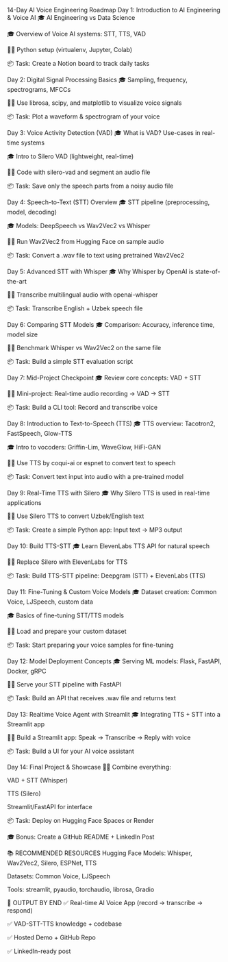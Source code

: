 14-Day AI Voice Engineering Roadmap
Day 1: Introduction to AI Engineering & Voice AI
🎓 AI Engineering vs Data Science

🎓 Overview of Voice AI systems: STT, TTS, VAD

👨‍💻 Python setup (virtualenv, Jupyter, Colab)

📦 Task: Create a Notion board to track daily tasks

Day 2: Digital Signal Processing Basics
🎓 Sampling, frequency, spectrograms, MFCCs

👨‍💻 Use librosa, scipy, and matplotlib to visualize voice signals

📦 Task: Plot a waveform & spectrogram of your voice

Day 3: Voice Activity Detection (VAD)
🎓 What is VAD? Use-cases in real-time systems

🎓 Intro to Silero VAD (lightweight, real-time)

👨‍💻 Code with silero-vad and segment an audio file

📦 Task: Save only the speech parts from a noisy audio file

Day 4: Speech-to-Text (STT) Overview
🎓 STT pipeline (preprocessing, model, decoding)

🎓 Models: DeepSpeech vs Wav2Vec2 vs Whisper

👨‍💻 Run Wav2Vec2 from Hugging Face on sample audio

📦 Task: Convert a .wav file to text using pretrained Wav2Vec2

Day 5: Advanced STT with Whisper
🎓 Why Whisper by OpenAI is state-of-the-art

👨‍💻 Transcribe multilingual audio with openai-whisper

📦 Task: Transcribe English + Uzbek speech file

Day 6: Comparing STT Models
🎓 Comparison: Accuracy, inference time, model size

👨‍💻 Benchmark Whisper vs Wav2Vec2 on the same file

📦 Task: Build a simple STT evaluation script

Day 7: Mid-Project Checkpoint
🎓 Review core concepts: VAD + STT

👨‍💻 Mini-project: Real-time audio recording → VAD → STT

📦 Task: Build a CLI tool: Record and transcribe voice

Day 8: Introduction to Text-to-Speech (TTS)
🎓 TTS overview: Tacotron2, FastSpeech, Glow-TTS

🎓 Intro to vocoders: Griffin-Lim, WaveGlow, HiFi-GAN

👨‍💻 Use TTS by coqui-ai or espnet to convert text to speech

📦 Task: Convert text input into audio with a pre-trained model

Day 9: Real-Time TTS with Silero
🎓 Why Silero TTS is used in real-time applications

👨‍💻 Use Silero TTS to convert Uzbek/English text

📦 Task: Create a simple Python app: Input text → MP3 output

Day 10: Build TTS-STT 
🎓 Learn ElevenLabs TTS API for natural speech

👨‍💻 Replace Silero with ElevenLabs for TTS

📦 Task: Build TTS-STT pipeline: Deepgram (STT) + ElevenLabs (TTS)

Day 11: Fine-Tuning & Custom Voice Models
🎓 Dataset creation: Common Voice, LJSpeech, custom data

🎓 Basics of fine-tuning STT/TTS models

👨‍💻 Load and prepare your custom dataset

📦 Task: Start preparing your voice samples for fine-tuning

Day 12: Model Deployment Concepts
🎓 Serving ML models: Flask, FastAPI, Docker, gRPC

👨‍💻 Serve your STT pipeline with FastAPI

📦 Task: Build an API that receives .wav file and returns text

Day 13: Realtime Voice Agent with Streamlit
🎓 Integrating TTS + STT into a Streamlit app

👨‍💻 Build a Streamlit app: Speak → Transcribe → Reply with voice

📦 Task: Build a UI for your AI voice assistant

Day 14: Final Project & Showcase
👨‍💻 Combine everything:

VAD + STT (Whisper)

TTS (Silero)

Streamlit/FastAPI for interface

📦 Task: Deploy on Hugging Face Spaces or Render

🎓 Bonus: Create a GitHub README + LinkedIn Post

📚 RECOMMENDED RESOURCES
Hugging Face Models: Whisper, Wav2Vec2, Silero, ESPNet, TTS

Datasets: Common Voice, LJSpeech

Tools: streamlit, pyaudio, torchaudio, librosa, Gradio

🏁 OUTPUT BY END
✅ Real-time AI Voice App (record → transcribe → respond)

✅ VAD-STT-TTS knowledge + codebase

✅ Hosted Demo + GitHub Repo

✅ LinkedIn-ready post
